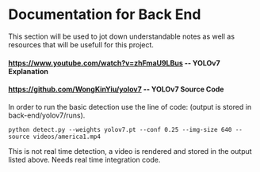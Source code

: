 # Documentation for Back End
This section will be used to jot down understandable notes as well as resources that will be usefull for this project.
#### https://www.youtube.com/watch?v=zhFmaU9LBus -- YOLOv7 Explanation
#### https://github.com/WongKinYiu/yolov7 -- YOLOv7 Source Code

In order to run the basic detection use the line of code: (output is stored in back-end/yolov7/runs).   


    python detect.py --weights yolov7.pt --conf 0.25 --img-size 640 --source videos/america1.mp4 

 
This is not real time detection, a video is rendered and stored in the output listed above. Needs real time integration code.